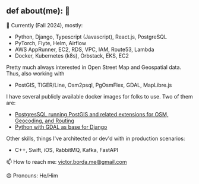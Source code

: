 ## def about(me): 👋

🔭 Currently (Fall 2024), mostly:
- Python, Django, Typescript (Javascript), React.js, PostgreSQL
- PyTorch, Flyte, Helm, Airflow
- AWS AppRunner, EC2, RDS, VPC, IAM, Route53, Lambda
- Docker, Kubernetes (k8s), Orbstack, EKS, EC2

Pretty much always interested in Open Street Map and Geospatial data. Thus, also working with
- PostGIS, TIGER/Line, Osm2psql, PgOsmFlex, GDAL, MapLibre.js

I have several publicly available docker images for folks to use. Two of them are:
- [PostgresSQL running PostGIS and related extensions for OSM, Geocoding, and Routing](https://hub.docker.com/r/therapeuticyoga/postgis-osm-geo-route-amd)
- [Python with GDAL as base for Django](https://hub.docker.com/r/therapeuticyoga/django-geo-base-amd)

Other skills, things I've architected or dev'd with in production scenarios:
- C++, Swift, iOS, RabbitMQ, Kafka, FastAPI

📫 How to reach me: victor.borda.me@gmail.com

😄 Pronouns: He/Him
